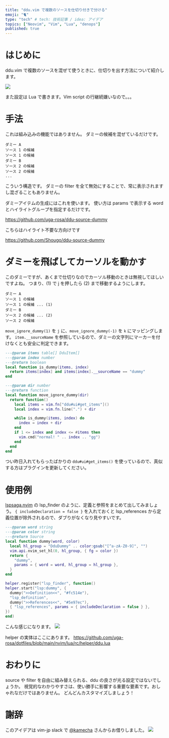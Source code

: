 ```yaml
---
title: "ddu.vim で複数のソースを仕切り付きで分ける"
emoji: "🐈"
type: "tech" # tech: 技術記事 / idea: アイデア
topics: ["Neovim", "Vim", "Lua", "denops"]
published: true
---
```


# はじめに

ddu.vim で複数のソースを混ぜて使うときに、仕切りを出す方法について紹介します。

![](https://storage.googleapis.com/zenn-user-upload/fe3242577eef-20230621.png)

また設定は Lua で書きます。Vim script の行継続嫌いなので。。。

# 手法

これは組み込みの機能ではありません。
ダミーの候補を混ぜているだけです。

```
ダミー A
ソース 1 の候補
ソース 1 の候補
ダミー B
ソース 2 の候補
ソース 2 の候補
...
```

こういう構造です。
ダミーの filter を全て無効にすることで、常に表示されますし混ざることもありません。

ダミーアイテムの生成にはこれを使います。
使い方は params で表示する word とハイライトグループを指定するだけです。

https://github.com/uga-rosa/ddu-source-dummy

こちらはハイライト不要な方向けです

https://github.com/Shougo/ddu-source-dummy

# ダミーを飛ばしてカーソルを動かす

このダミーですが、あくまで仕切りなのでカーソル移動のときは無視してほしいですよね。
つまり、(1) で j を押したら (2) まで移動するようにします。

```
ダミー A
ソース 1 の候補
ソース 1 の候補 ... (1)
ダミー B
ソース 2 の候補 ... (2)
ソース 2 の候補
```

`move_ignore_dummy(1)` を `j` に、`move_ignore_dummy(-1)` を `k` にマッピングします。
`item.__sourceName` を参照しているので、ダミーの文字列にマーカーを付けなくとも安全に判定できます。

```lua
---@param items table[] DduItem[]
---@param index number
---@return boolean
local function is_dummy(items, index)
  return items[index] and items[index].__sourceName == "dummy"
end

---@param dir number
---@return function
local function move_ignore_dummy(dir)
  return function()
    local items = vim.fn["ddu#ui#get_items"]()
    local index = vim.fn.line(".") + dir

    while is_dummy(items, index) do
      index = index + dir
    end
    if 1 <= index and index <= #items then
      vim.cmd("normal! " .. index .. "gg")
    end
  end
end
```

つい昨日入れてもらったばかりの `ddu#ui#get_items()` を使っているので、真似する方はプラグインを更新してください。

# 使用例

[lspsaga.nvim](https://github.com/nvimdev/lspsaga.nvim) の lsp_finder のように、定義と参照をまとめて出してみましょう。
`{ includeDeclaration = false }` を入れておくと lsp_references から定義位置が除外されるので、ダブりがなくなり見やすいです。

```lua
---@param word string
---@param color string
---@return Source
local function dummy(word, color)
  local hl_group = "DduDummy" .. color:gsub("[^a-zA-Z0-9]", "")
  vim.api.nvim_set_hl(0, hl_group, { fg = color })
  return {
    "dummy",
    params = { word = word, hl_group = hl_group },
  }
end

helper.register("lsp_finder", function()
helper.start("lsp:dummy", {
  dummy(">>Definition<<", "#fc514e"),
  "lsp_definition",
  dummy(">>References<<", "#5e97ec"),
  { "lsp_references", params = { includeDeclaration = false } },
})
end)
```

こんな感じになります。
![](https://storage.googleapis.com/zenn-user-upload/9da0a1cf1ce2-20230621.png)

helper の実体はここにあります。
https://github.com/uga-rosa/dotfiles/blob/main/nvim/lua/rc/helper/ddu.lua

# おわりに

source や filter を自由に組み替えられる、ddu の良さが光る設定ではないでしょうか。
視覚的なわかりやすさは、使い勝手に影響する重要な要素です。おしゃれなだけではありません。
どんどんカスタマイズしましょう！

# 謝辞

このアイデアは vim-jp slack で [@kamecha](https://zenn.dev/kamecha) さんからお借りしました。
![](https://storage.googleapis.com/zenn-user-upload/0cde20edbfe4-20230621.png)
